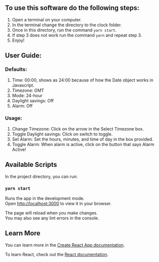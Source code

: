 ## To use this software do the following steps:
1. Open a terminal on your computer.
2. In the terminal change the directory to the clock folder.
3. Once in this directory, run the command `yarn start`.
4. If step 3 does not work run the command `yarn` and repeat step 3.
5. Enjoy!

## User Guide:
### Defaults:
  1. Time: 00:00, shows as 24:00 because of how the Date object works in Javascript.
  2. Timezone: GMT
  3. Mode: 24-hour
  4. Daylight savings: Off
  5. Alarm: Off
### Usage:
  1. Change Timezone: Click on the arrow in the Select Timezone box.
  2. Toggle Daylight savings: Click on switch to toggle.
  3. Set Alarm: Set the hours, minutes, and time of day in the box provided.
  4. Toggle Alarm: When alarm is active, click on the button that says Alarm Active!

## Available Scripts

In the project directory, you can run:

### `yarn start`

Runs the app in the development mode.\
Open [http://localhost:3000](http://localhost:3000) to view it in your browser.

The page will reload when you make changes.\
You may also see any lint errors in the console.

## Learn More

You can learn more in the [Create React App documentation](https://facebook.github.io/create-react-app/docs/getting-started).

To learn React, check out the [React documentation](https://reactjs.org/).

